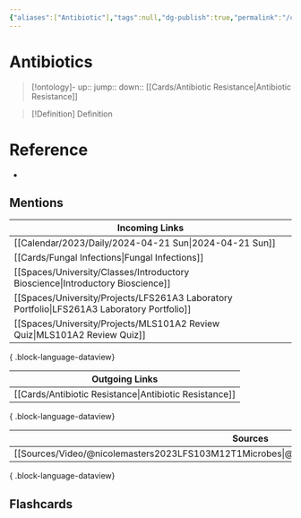 ```yaml
---
{"aliases":["Antibiotic"],"tags":null,"dg-publish":true,"permalink":"/cards/antibiotics/","dgPassFrontmatter":true}
---
```


# Antibiotics

> [!ontology]-
> up:: 
> jump:: 
> down:: [[Cards/Antibiotic Resistance\|Antibiotic Resistance]]

> [!Definition] Definition

# Reference

- 

## Mentions

| Incoming Links                                                                                 |
| ---------------------------------------------------------------------------------------------- |
| [[Calendar/2023/Daily/2024-04-21 Sun\|2024-04-21 Sun]]                                      |
| [[Cards/Fungal Infections\|Fungal Infections]]                                              |
| [[Spaces/University/Classes/Introductory Bioscience\|Introductory Bioscience]]              |
| [[Spaces/University/Projects/LFS261A3 Laboratory Portfolio\|LFS261A3 Laboratory Portfolio]] |
| [[Spaces/University/Projects/MLS101A2 Review Quiz\|MLS101A2 Review Quiz]]                   |

{ .block-language-dataview}

| Outgoing Links                                            |
| --------------------------------------------------------- |
| [[Cards/Antibiotic Resistance\|Antibiotic Resistance]] |

{ .block-language-dataview}

| Sources                                                                                           |
| ------------------------------------------------------------------------------------------------- |
| [[Sources/Video/@nicolemasters2023LFS103M12T1Microbes\|@nicolemasters2023LFS103M12T1Microbes]] |

{ .block-language-dataview}

## Flashcards